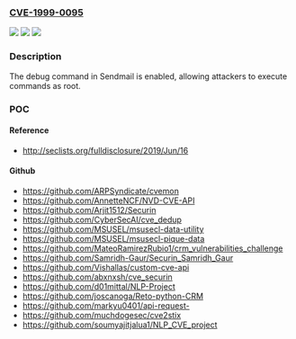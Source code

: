 ### [CVE-1999-0095](https://cve.mitre.org/cgi-bin/cvename.cgi?name=CVE-1999-0095)
![](https://img.shields.io/static/v1?label=Product&message=n%2Fa&color=blue)
![](https://img.shields.io/static/v1?label=Version&message=n%2Fa&color=blue)
![](https://img.shields.io/static/v1?label=Vulnerability&message=n%2Fa&color=brighgreen)

### Description

The debug command in Sendmail is enabled, allowing attackers to execute commands as root.

### POC

#### Reference
- http://seclists.org/fulldisclosure/2019/Jun/16

#### Github
- https://github.com/ARPSyndicate/cvemon
- https://github.com/AnnetteNCF/NVD-CVE-API
- https://github.com/Arjit1512/Securin
- https://github.com/CyberSecAI/cve_dedup
- https://github.com/MSUSEL/msusecl-data-utility
- https://github.com/MSUSEL/msusecl-pique-data
- https://github.com/MateoRamirezRubio1/crm_vulnerabilities_challenge
- https://github.com/Samridh-Gaur/Securin_Samridh_Gaur
- https://github.com/Vishallas/custom-cve-api
- https://github.com/abxnxsh/cve_securin
- https://github.com/d01mittal/NLP-Project
- https://github.com/joscanoga/Reto-python-CRM
- https://github.com/markyu0401/api-request-
- https://github.com/muchdogesec/cve2stix
- https://github.com/soumyajitjalua1/NLP_CVE_project

